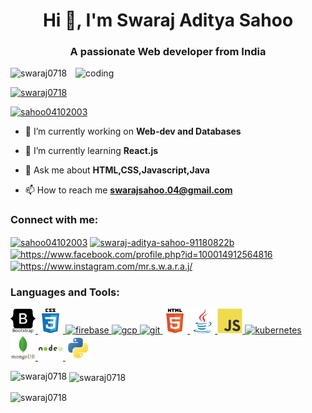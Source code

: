 <h1 align="center">Hi 👋, I'm Swaraj Aditya Sahoo</h1>
<h3 align="center">A passionate Web developer from India</h3>
<img align="right" alt="coding" width="400" src="[https://giphy.com/gifs/dommespace-domme-space-programador-qgQUggAC3Pfv687qPC](https://media1.giphy.com/media/v1.Y2lkPTc5MGI3NjExNjJiYmE1YmQwMjczMTEyMDU2YTZmZjM4ZmI2NGUwY2FjODkxODU3MiZjdD1n/qgQUggAC3Pfv687qPC/giphy.gif)">

<p align="left"> <img src="https://komarev.com/ghpvc/?username=swaraj0718&label=Profile%20views&color=0e75b6&style=flat" alt="swaraj0718" /> </p>

<p align="left"> <a href="https://github.com/ryo-ma/github-profile-trophy"><img src="https://github-profile-trophy.vercel.app/?username=swaraj0718" alt="swaraj0718" /></a> </p>

<p align="left"> <a href="https://twitter.com/sahoo04102003" target="blank"><img src="https://img.shields.io/twitter/follow/sahoo04102003?logo=twitter&style=for-the-badge" alt="sahoo04102003" /></a> </p>

- 🔭 I’m currently working on **Web-dev and Databases**

- 🌱 I’m currently learning **React.js**

- 💬 Ask me about **HTML,CSS,Javascript,Java**

- 📫 How to reach me **swarajsahoo.04@gmail.com**

<h3 align="left">Connect with me:</h3>
<p align="left">
<a href="https://twitter.com/sahoo04102003" target="blank"><img align="center" src="https://raw.githubusercontent.com/rahuldkjain/github-profile-readme-generator/master/src/images/icons/Social/twitter.svg" alt="sahoo04102003" height="30" width="40" /></a>
<a href="https://linkedin.com/in/swaraj-aditya-sahoo-91180822b" target="blank"><img align="center" src="https://raw.githubusercontent.com/rahuldkjain/github-profile-readme-generator/master/src/images/icons/Social/linked-in-alt.svg" alt="swaraj-aditya-sahoo-91180822b" height="30" width="40" /></a>
<a href="https://fb.com/https://www.facebook.com/profile.php?id=100014912564816" target="blank"><img align="center" src="https://raw.githubusercontent.com/rahuldkjain/github-profile-readme-generator/master/src/images/icons/Social/facebook.svg" alt="https://www.facebook.com/profile.php?id=100014912564816" height="30" width="40" /></a>
<a href="https://instagram.com/https://www.instagram.com/mr.s.w.a.r.a.j/" target="blank"><img align="center" src="https://raw.githubusercontent.com/rahuldkjain/github-profile-readme-generator/master/src/images/icons/Social/instagram.svg" alt="https://www.instagram.com/mr.s.w.a.r.a.j/" height="30" width="40" /></a>
</p>

<h3 align="left">Languages and Tools:</h3>
<p align="left"> <a href="https://getbootstrap.com" target="_blank" rel="noreferrer"> <img src="https://raw.githubusercontent.com/devicons/devicon/master/icons/bootstrap/bootstrap-plain-wordmark.svg" alt="bootstrap" width="40" height="40"/> </a> <a href="https://www.w3schools.com/css/" target="_blank" rel="noreferrer"> <img src="https://raw.githubusercontent.com/devicons/devicon/master/icons/css3/css3-original-wordmark.svg" alt="css3" width="40" height="40"/> </a> <a href="https://firebase.google.com/" target="_blank" rel="noreferrer"> <img src="https://www.vectorlogo.zone/logos/firebase/firebase-icon.svg" alt="firebase" width="40" height="40"/> </a> <a href="https://cloud.google.com" target="_blank" rel="noreferrer"> <img src="https://www.vectorlogo.zone/logos/google_cloud/google_cloud-icon.svg" alt="gcp" width="40" height="40"/> </a> <a href="https://git-scm.com/" target="_blank" rel="noreferrer"> <img src="https://www.vectorlogo.zone/logos/git-scm/git-scm-icon.svg" alt="git" width="40" height="40"/> </a> <a href="https://www.w3.org/html/" target="_blank" rel="noreferrer"> <img src="https://raw.githubusercontent.com/devicons/devicon/master/icons/html5/html5-original-wordmark.svg" alt="html5" width="40" height="40"/> </a> <a href="https://www.java.com" target="_blank" rel="noreferrer"> <img src="https://raw.githubusercontent.com/devicons/devicon/master/icons/java/java-original.svg" alt="java" width="40" height="40"/> </a> <a href="https://developer.mozilla.org/en-US/docs/Web/JavaScript" target="_blank" rel="noreferrer"> <img src="https://raw.githubusercontent.com/devicons/devicon/master/icons/javascript/javascript-original.svg" alt="javascript" width="40" height="40"/> </a> <a href="https://kubernetes.io" target="_blank" rel="noreferrer"> <img src="https://www.vectorlogo.zone/logos/kubernetes/kubernetes-icon.svg" alt="kubernetes" width="40" height="40"/> </a> <a href="https://www.mongodb.com/" target="_blank" rel="noreferrer"> <img src="https://raw.githubusercontent.com/devicons/devicon/master/icons/mongodb/mongodb-original-wordmark.svg" alt="mongodb" width="40" height="40"/> </a> <a href="https://nodejs.org" target="_blank" rel="noreferrer"> <img src="https://raw.githubusercontent.com/devicons/devicon/master/icons/nodejs/nodejs-original-wordmark.svg" alt="nodejs" width="40" height="40"/> </a> <a href="https://www.python.org" target="_blank" rel="noreferrer"> <img src="https://raw.githubusercontent.com/devicons/devicon/master/icons/python/python-original.svg" alt="python" width="40" height="40"/> </a> </p>

<p><img align="left" src="https://github-readme-stats.vercel.app/api/top-langs?username=swaraj0718&show_icons=true&locale=en&layout=compact" alt="swaraj0718" /></p>

<p>&nbsp;<img align="center" src="https://github-readme-stats.vercel.app/api?username=swaraj0718&show_icons=true&locale=en" alt="swaraj0718" /></p>

<p><img align="center" src="https://github-readme-streak-stats.herokuapp.com/?user=swaraj0718&" alt="swaraj0718" /></p>
